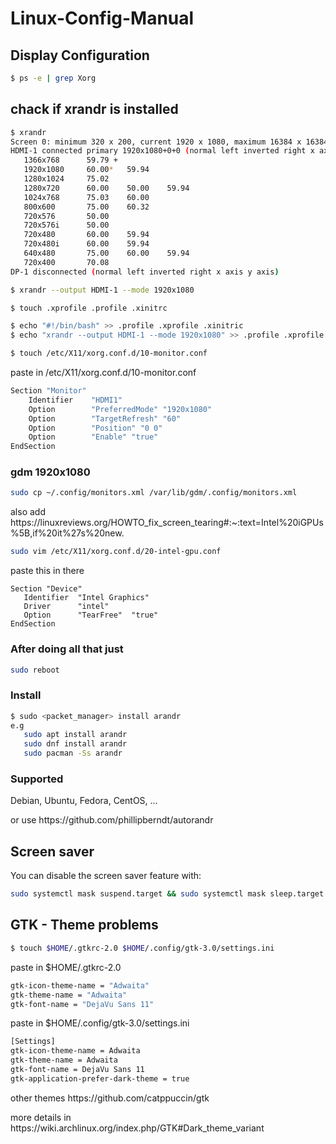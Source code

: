 # Linux-Config-Manual

<h2>Display Configuration</h2>

```bash
$ ps -e | grep Xorg
```

<h2>chack if xrandr is installed</h2>

```bash
$ xrandr
Screen 0: minimum 320 x 200, current 1920 x 1080, maximum 16384 x 16384
HDMI-1 connected primary 1920x1080+0+0 (normal left inverted right x axis y axis) 410mm x 230mm
   1366x768      59.79 +
   1920x1080     60.00*   59.94
   1280x1024     75.02
   1280x720      60.00    50.00    59.94
   1024x768      75.03    60.00
   800x600       75.00    60.32
   720x576       50.00
   720x576i      50.00
   720x480       60.00    59.94
   720x480i      60.00    59.94
   640x480       75.00    60.00    59.94
   720x400       70.08
DP-1 disconnected (normal left inverted right x axis y axis)

$ xrandr --output HDMI-1 --mode 1920x1080

$ touch .xprofile .profile .xinitrc

$ echo "#!/bin/bash" >> .profile .xprofile .xinitric
$ echo "xrandr --output HDMI-1 --mode 1920x1080" >> .profile .xprofile .xinitric

$ touch /etc/X11/xorg.conf.d/10-monitor.conf
```
<p>paste in /etc/X11/xorg.conf.d/10-monitor.conf</p>

```bash
Section "Monitor"
    Identifier    "HDMI1" 
    Option        "PreferredMode" "1920x1080"
    Option        "TargetRefresh" "60"
    Option        "Position" "0 0"
    Option        "Enable" "true"
EndSection 
```
<h3>gdm 1920x1080</h3>

```bash
sudo cp ~/.config/monitors.xml /var/lib/gdm/.config/monitors.xml 
```
<p>also add https://linuxreviews.org/HOWTO_fix_screen_tearing#:~:text=Intel%20iGPUs%5B,if%20it%27s%20new.</p>

```bash
sudo vim /etc/X11/xorg.conf.d/20-intel-gpu.conf
```

<p>paste this in there</p>

```bsah
Section "Device"
   Identifier  "Intel Graphics"
   Driver      "intel"
   Option      "TearFree"  "true"
EndSection
```


<h3>After doing all that just</h3>

```bash
sudo reboot
```
<h3>Install</h3>

```bash
$ sudo <packet_manager> install arandr
e.g
   sudo apt install arandr
   sudo dnf install arandr
   sudo pacman -Ss arandr
```

<h3>Supported</h3>
<p>Debian, Ubuntu, Fedora, CentOS, ...</p>
<p>or use https://github.com/phillipberndt/autorandr</p>

<h2>Screen saver</h2>

<p>You can disable the screen saver feature with:</p>

```bash
sudo systemctl mask suspend.target && sudo systemctl mask sleep.target
```

<h2>GTK - Theme problems</h2>

```bash
$ touch $HOME/.gtkrc-2.0 $HOME/.config/gtk-3.0/settings.ini
```

<p>paste in $HOME/.gtkrc-2.0</p>

```bash
gtk-icon-theme-name = "Adwaita"
gtk-theme-name = "Adwaita"
gtk-font-name = "DejaVu Sans 11"
```

<p>paste in $HOME/.config/gtk-3.0/settings.ini</p>

```bash
[Settings]
gtk-icon-theme-name = Adwaita
gtk-theme-name = Adwaita
gtk-font-name = DejaVu Sans 11
gtk-application-prefer-dark-theme = true
```
<p>other themes https://github.com/catppuccin/gtk</p>
<p>more details in https://wiki.archlinux.org/index.php/GTK#Dark_theme_variant</p>


